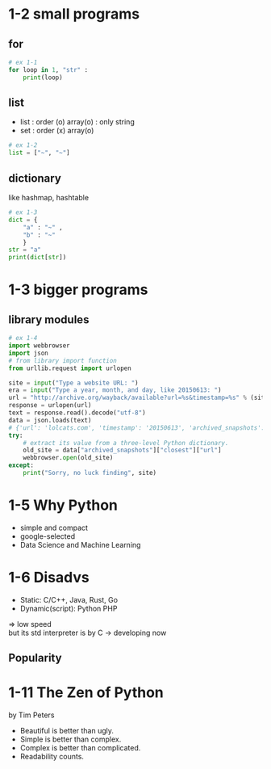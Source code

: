 # 1-2 small programs

## for

``` py
# ex 1-1
for loop in 1, "str" :
    print(loop)
```

## list

* list : order (o) array(o) : only string 
* set : order (x) array(o)

``` py
# ex 1-2
list = ["~", "~"]
```

## dictionary 

like hashmap, hashtable

``` py
# ex 1-3
dict = {
    "a" : "~" ,
    "b" : "~" 
    }
str = "a"
print(dict[str])
```

# 1-3 bigger programs

## library modules

``` py
# ex 1-4
import webbrowser
import json
# from library import function
from urllib.request import urlopen

site = input("Type a website URL: ")
era = input("Type a year, month, and day, like 20150613: ")
url = "http://archive.org/wayback/available?url=%s&timestamp=%s" % (site, era)
response = urlopen(url)
text = response.read().decode("utf-8")
data = json.loads(text)
# {'url': 'lolcats.com', 'timestamp': '20150613', 'archived_snapshots': {'closest': {'available': True, 'url': 'http://web.archive.org/web/20150610081618/http://www.lolcats.com/', 'timestamp': '20150610081618', 'status': '200'}}}
try:
    # extract its value from a three-level Python dictionary.
    old_site = data["archived_snapshots"]["closest"]["url"]
    webbrowser.open(old_site)
except:
    print("Sorry, no luck finding", site)
```

# 1-5 Why Python

* simple and compact
* google-selected
* Data Science and Machine Learning

# 1-6 Disadvs

* Static: C/C++, Java, Rust, Go
* Dynamic(script): Python PHP

=> low speed</br>
but its std interpreter is by C -> developing now

## Popularity

# 1-11 The Zen of Python

by Tim Peters 

* Beautiful is better than ugly.
* Simple is better than complex. 
* Complex is better than complicated. 
* Readability counts. 
